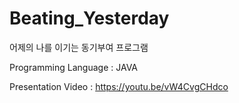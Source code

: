 # Beating_Yesterday
어제의 나를 이기는 동기부여 프로그램

Programming Language : JAVA

Presentation Video : https://youtu.be/vW4CvgCHdco
